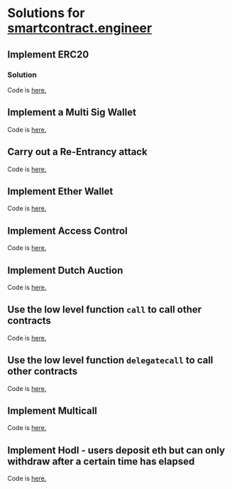 # Solutions for [smartcontract.engineer](https://www.smartcontract.engineer/)

## Implement ERC20

### Solution

Code is [here.](https://github.com/adijo/smart-contract-engineer-challenges/blob/master/contracts/ERC20.sol)

## Implement a Multi Sig Wallet

Code is [here.](https://github.com/adijo/smart-contract-engineer-challenges/blob/master/contracts/MultiSigWallet.sol)

## Carry out a Re-Entrancy attack

Code is [here.](https://github.com/adijo/smart-contract-engineer-challenges/blob/master/contracts/Reentrancy.sol)

## Implement Ether Wallet

Code is [here.](https://github.com/adijo/smart-contract-engineer-challenges/blob/master/contracts/EtherWallet.sol)

## Implement Access Control

Code is [here.](https://github.com/adijo/smart-contract-engineer-challenges/blob/master/contracts/AccessControl.sol)

## Implement Dutch Auction

Code is [here.](https://github.com/adijo/smart-contract-engineer-challenges/blob/master/contracts/DutchAuction.sol)

## Use the low level function `call` to call other contracts

Code is [here.](https://github.com/adijo/smart-contract-engineer-challenges/blob/master/contracts/Call.sol)

## Use the low level function `delegatecall` to call other contracts

Code is [here.](https://github.com/adijo/smart-contract-engineer-challenges/blob/master/contracts/DelegateCall.sol)

## Implement Multicall

Code is [here.](https://github.com/adijo/smart-contract-engineer-challenges/blob/master/contracts/MultiCall.sol)

## Implement Hodl - users deposit eth but can only withdraw after a certain time has elapsed

Code is [here.](https://github.com/adijo/smart-contract-engineer-challenges/blob/master/contracts/Hodl.sol)
